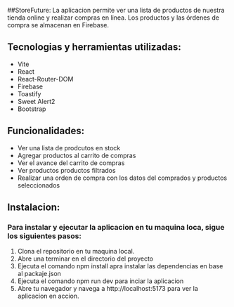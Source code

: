 ##StoreFuture:
La aplicacion permite ver una lista de productos de nuestra tienda online y realizar compras en linea. Los productos y las órdenes de compra se almacenan en Firebase.


## Tecnologias y herramientas utilizadas:
- Vite
- React
- React-Router-DOM
- Firebase
- Toastify
- Sweet Alert2
- Bootstrap

## Funcionalidades:
- Ver una lista de prodcutos en stock
- Agregar productos al carrito de compras
- Ver el avance del carrito de compras
- Ver productos productos filtrados
- Realizar una orden de compra con los datos del comprados y productos seleccionados

## Instalacion:
### Para instalar y ejecutar la aplicacion en tu maquina loca, sigue los siguientes pasos:

1. Clona el repositorio en tu maquina local.
2. Abre una terminar en el directorio del proyecto
3. Ejecuta el comando npm install apra instalar las dependencias en base al packaje.json
4. Ejecuta el comando npm run dev para inciar la aplicacion
5. Abre tu navegador y navega a http://localhost:5173 para ver la aplicacion en accion.
